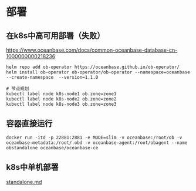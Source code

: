# 部署

## 在k8s中高可用部署（失败）

https://www.oceanbase.com/docs/common-oceanbase-database-cn-1000000000218236


```shell
helm repo add ob-operator https://oceanbase.github.io/ob-operator/
helm install ob-operator ob-operator/ob-operator --namespace=oceanbase --create-namespace  --version=1.1.0
```


```shell
# 节点规划
kubectl label node k8s-node1 ob.zone=zone1
kubectl label node k8s-node2 ob.zone=zone2
kubectl label node k8s-node3 ob.zone=zone3
```

## 容器直接运行

```shell
docker run -itd -p 22881:2881 -e MODE=slim -v oceanbase:/root/ob -v oceanbase-metadata:/root/.obd -v oceanbase-agent:/root/obagent --name obstandalone oceanbase/oceanbase-ce
```

## k8s中单机部署 

[standalone.md](./standalone.md)


